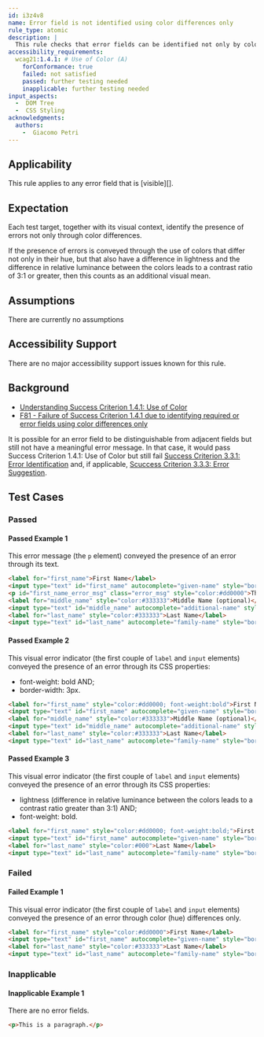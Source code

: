 ```yaml
---
id: i3z4v8
name: Error field is not identified using color differences only
rule_type: atomic
description: |
  This rule checks that error fields can be identified not only by color differences but through another visual means.
accessibility_requirements:
  wcag21:1.4.1: # Use of Color (A)
    forConformance: true
    failed: not satisfied
    passed: further testing needed
    inapplicable: further testing needed
input_aspects:
  -  DOM Tree
  -  CSS Styling
acknowledgments:
  authors:
    -  Giacomo Petri
---
```


## Applicability

This rule applies to any error field that is [visible][].

## Expectation

Each test target, together with its visual context, identify the presence of errors not only through color differences.

If the presence of errors is conveyed through the use of colors that differ not only in their hue, but that also have a difference in lightness and the difference in relative luminance between the colors leads to a contrast ratio of 3:1 or greater, then this counts as an additional visual mean.

## Assumptions

There are currently no assumptions

## Accessibility Support

There are no major accessibility support issues known for this rule.

## Background

- [Understanding Success Criterion 1.4.1: Use of Color](https://www.w3.org/WAI/WCAG21/Understanding/use-of-color.html)
- [F81 - Failure of Success Criterion 1.4.1 due to identifying required or error fields using color differences only](https://www.w3.org/WAI/WCAG21/Techniques/failures/F81.html)

It is possible for an error field to be distinguishable from adjacent fields but still not have a meaningful error message. In that case, it would pass Success Criterion 1.4.1: Use of Color but still fail [Success Criterion 3.3.1: Error Identification](https://www.w3.org/WAI/WCAG21/Understanding/error-identification.html) and, if applicable, [Scuccess Criterion 3.3.3: Error Suggestion](https://www.w3.org/WAI/WCAG21/Understanding/error-suggestion.html).

## Test Cases

### Passed

#### Passed Example 1

This error message (the `p` element) conveyed the presence of an error through its text.

```html
<label for="first_name">First Name</label>
<input type="text" id="first_name" autocomplete="given-name" style="border:1px solid #dd0000" aria-invalid="true" aria-describedby="first_name_error_msg">
<p id="first_name_error_msg" class="error_msg" style="color:#dd0000">This field is empty. Enter your first name.</p>
<label for="middle_name" style="color:#333333">Middle Name (optional)</label>
<input type="text" id="middle_name" autocomplete="additional-name" style="border:1px solid #b0b0b0" value="Michael">
<label for="last_name" style="color:#333333">Last Name</label>
<input type="text" id="last_name" autocomplete="family-name" style="border:1px solid #b0b0b0" value="Doe">
```

#### Passed Example 2

This visual error indicator (the first couple of `label` and `input` elements) conveyed the presence of an error through its CSS properties:
- font-weight: bold AND;
- border-width: 3px.

```html
<label for="first_name" style="color:#dd0000; font-weight:bold">First Name</label>
<input type="text" id="first_name" autocomplete="given-name" style="border:3px solid #dd0000" aria-invalid="true">
<label for="middle_name" style="color:#333333">Middle Name (optional)</label>
<input type="text" id="middle_name" autocomplete="additional-name" style="border:1px solid #b0b0b0" value="Michael">
<label for="last_name" style="color:#333333">Last Name</label>
<input type="text" id="last_name" autocomplete="family-name" style="border:1px solid #b0b0b0" value="Doe">
```

#### Passed Example 3

This visual error indicator (the first couple of `label` and `input` elements) conveyed the presence of an error through its CSS properties:
- lightness (difference in relative luminance between the colors leads to a contrast ratio greater than 3:1) AND;
- font-weight: bold.

```html
<label for="first_name" style="color:#dd0000; font-weight:bold;">First Name</label>
<input type="text" id="first_name" autocomplete="given-name" style="border:1px solid #dd0000" aria-invalid="true">
<label for="last_name" style="color:#000">Last Name</label>
<input type="text" id="last_name" autocomplete="family-name" style="border:1px solid #000" value="Doe">
```

### Failed

#### Failed Example 1

This visual error indicator (the first couple of `label` and `input` elements) conveyed the presence of an error through color (hue) differences only.

```html
<label for="first_name" style="color:#dd0000">First Name</label>
<input type="text" id="first_name" autocomplete="given-name" style="border:1px solid #dd0000" aria-invalid="true">
<label for="last_name" style="color:#333333">Last Name</label>
<input type="text" id="last_name" autocomplete="family-name" style="border:1px solid #b0b0b0" value="Doe">
```

### Inapplicable

#### Inapplicable Example 1

There are no error fields.

```html
<p>This is a paragraph.</p>
```
